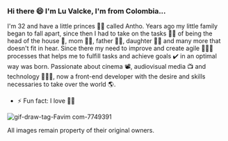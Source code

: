 ### Hi there 😄 I'm Lu Valcke, I'm from Colombia... 

I'm 32 and have a little princes 👸🏻 called Antho. Years ago my little family began to fall apart, 
since then I had to take on the tasks 🤹‍♀️ of being the head of the house 🏡, mom 🤰🏻, father 👨🏻, daughter 👧🏻 and many more that doesn't fit in hear. 
Since there my need to improve and create agile 🏃🏻‍♀️ processes that helps me to fulfill tasks and achieve goals ✔️ in an optimal way was born. 
Passionate about cinema 📽️, audiovisual media 📺 and technology 👩🏻‍💻, now a front-end developer with the desire and skills necessaries to take over the world 🌎.

- ⚡ Fun fact: I love 🏇🏻

![gif-draw-tag-Favim com-7749391](https://user-images.githubusercontent.com/85771366/133860104-982b0c53-ecea-4c04-bef6-9bb266967b48.gif)

All images remain property of their original owners.
